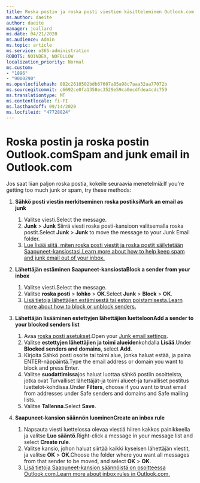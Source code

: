 ```yaml
---
title: Roska postin ja roska posti viestien käsitteleminen Outlook.com
ms.author: daeite
author: daeite
manager: joallard
ms.date: 04/21/2020
ms.audience: Admin
ms.topic: article
ms.service: o365-administration
ROBOTS: NOINDEX, NOFOLLOW
localization_priority: Normal
ms.custom:
- "1896"
- "9000290"
ms.openlocfilehash: 882c2610502bdb67607a85a98c7aaa32aa77072b
ms.sourcegitcommit: c6692ce0fa1358ec3529e59ca0ecdfdea4cdc759
ms.translationtype: MT
ms.contentlocale: fi-FI
ms.lasthandoff: 09/14/2020
ms.locfileid: "47728824"
---
```

# <a name="spam-and-junk-email-in-outlookcom"></a><span data-ttu-id="99ce7-102">Roska postin ja roska postin Outlook.com</span><span class="sxs-lookup"><span data-stu-id="99ce7-102">Spam and junk email in Outlook.com</span></span>

<span data-ttu-id="99ce7-103">Jos saat liian paljon roska postia, kokeile seuraavia menetelmiä:</span><span class="sxs-lookup"><span data-stu-id="99ce7-103">If you're getting too much junk or spam, try these methods:</span></span>

1. <span data-ttu-id="99ce7-104">**Sähkö posti viestin merkitseminen roska postiksi**</span><span class="sxs-lookup"><span data-stu-id="99ce7-104">**Mark an email as junk**</span></span>
    1. <span data-ttu-id="99ce7-105">Valitse viesti.</span><span class="sxs-lookup"><span data-stu-id="99ce7-105">Select the message.</span></span>
    1. <span data-ttu-id="99ce7-106">**Junk**  >  **Junk** Siirrä viesti roska posti-kansioon valitsemalla roska postit.</span><span class="sxs-lookup"><span data-stu-id="99ce7-106">Select **Junk** > **Junk** to move the message to your Junk Email folder.</span></span>
    1. [<span data-ttu-id="99ce7-107">Lue lisää siitä, miten roska posti viestit ja roska postit säilytetään Saapuneet-kansiostasi.</span><span class="sxs-lookup"><span data-stu-id="99ce7-107">Learn more about how to help keep spam and junk email out of your inbox.</span></span>](https://support.office.com/article/a3ece97b-82f8-4a5e-9ac3-e92fa6427ae4?wt.mc_id=Office_Outlook_com_Alchemy)

1. <span data-ttu-id="99ce7-108">**Lähettäjän estäminen Saapuneet-kansiosta**</span><span class="sxs-lookup"><span data-stu-id="99ce7-108">**Block a sender from your inbox**</span></span>
    1. <span data-ttu-id="99ce7-109">Valitse viesti.</span><span class="sxs-lookup"><span data-stu-id="99ce7-109">Select the message.</span></span>
    1. <span data-ttu-id="99ce7-110">Valitse **roska posti**  >  **lohko**  >  **OK**.</span><span class="sxs-lookup"><span data-stu-id="99ce7-110">Select **Junk** > **Block** > **OK**.</span></span>
    1. [<span data-ttu-id="99ce7-111">Lisä tietoja lähettäjien estämisestä tai eston poistamisesta.</span><span class="sxs-lookup"><span data-stu-id="99ce7-111">Learn more about how to block or unblock senders.</span></span>](https://support.office.com/article/afba1c94-77bb-4f50-8b85-057cf52f4d5e?wt.mc_id=Office_Outlook_com_Alchemy)

1. <span data-ttu-id="99ce7-112">**Lähettäjän lisääminen estettyjen lähettäjien luetteloon**</span><span class="sxs-lookup"><span data-stu-id="99ce7-112">**Add a sender to your blocked senders list**</span></span>
    1. <span data-ttu-id="99ce7-113">Avaa [roska posti asetukset](https://outlook.live.com/mail/options/mail/junkEmail/blockedSendersAndDomainsV2).</span><span class="sxs-lookup"><span data-stu-id="99ce7-113">Open your [Junk email settings](https://outlook.live.com/mail/options/mail/junkEmail/blockedSendersAndDomainsV2).</span></span>
    1. <span data-ttu-id="99ce7-114">Valitse **estettyjen lähettäjien ja toimi alueiden**kohdalla **Lisää**.</span><span class="sxs-lookup"><span data-stu-id="99ce7-114">Under **Blocked senders and domains**, select **Add**.</span></span>
    1. <span data-ttu-id="99ce7-115">Kirjoita Sähkö posti osoite tai toimi alue, jonka haluat estää, ja paina ENTER-näppäintä.</span><span class="sxs-lookup"><span data-stu-id="99ce7-115">Type the email address or domain you want to block and press Enter.</span></span>
    1. <span data-ttu-id="99ce7-116">Valitse **suodattimissa**jos haluat luottaa sähkö postiin osoitteista, jotka ovat Turvalliset lähettäjät-ja toimi alueet-ja turvalliset postitus luettelot-kohdissa.</span><span class="sxs-lookup"><span data-stu-id="99ce7-116">Under **Filters**, choose if you want to trust email from addresses under Safe senders and domains and Safe mailing lists.</span></span>
    1. <span data-ttu-id="99ce7-117">Valitse **Tallenna**.</span><span class="sxs-lookup"><span data-stu-id="99ce7-117">Select **Save**.</span></span>

1. <span data-ttu-id="99ce7-118">**Saapuneet-kansion säännön luominen**</span><span class="sxs-lookup"><span data-stu-id="99ce7-118">**Create an inbox rule**</span></span>
    1. <span data-ttu-id="99ce7-119">Napsauta viesti luettelossa olevaa viestiä hiiren kakkos painikkeella ja valitse **Luo sääntö**.</span><span class="sxs-lookup"><span data-stu-id="99ce7-119">Right-click a message in your message list and select **Create rule**.</span></span>
    1. <span data-ttu-id="99ce7-120">Valitse kansio, johon haluat siirtää kaikki kyseisen lähettäjän viestit, ja valitse **OK**  >  **OK**.</span><span class="sxs-lookup"><span data-stu-id="99ce7-120">Choose the folder where you want all messages from that sender to be moved, and select **OK** > **OK**.</span></span>
    1. [<span data-ttu-id="99ce7-121">Lisä tietoja Saapuneet-kansion säännöistä on osoitteessa Outlook.com.</span><span class="sxs-lookup"><span data-stu-id="99ce7-121">Learn more about inbox rules in Outlook.com.</span></span>](https://support.office.com/article/4b094371-a5d7-49bd-8b1b-4e4896a7cc5d?wt.mc_id=Office_Outlook_com_Alchemy)